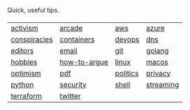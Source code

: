 Quick, useful tips.

<body>
<h4>
<table style="border-collapse: collapse; border: none;">

<tr>
<td> <a href="activism/">activism</a> </td>
<td> <a href="arcade/">arcade</a> </td>
<td> <a href="aws/">aws</a> </td>
<td> <a href="azure/">azure</a> </td>
</tr>

<tr>
<td> <a href="conspiracies/">conspiracies</a> </td>
<td> <a href="containers">containers</a> </td>
<td> <a href="devops">devops</a> </td>
<td> <a href="dns">dns</a> </td>
</tr>

<tr>
<td> <a href="editors/">editors</a> </td>
<td> <a href="email">email</a> </td>
<td> <a href="git">git</a> </td>
<td> <a href="golang">golang</a> </td>
</tr>

<tr>
<td> <a href="hobbies/">hobbies</a> </td>
<td> <a href="how-to-argue/">how-to-argue</a> </td>
<td> <a href="linux/">linux</a> </td>
<td> <a href="macos/">macos</a> </td>
</tr>

<tr>
<td> <a href="optimism/">optimism</a> </td>
<td> <a href="pdf/">pdf</a> </td>
<td> <a href="politics/">politics</a> </td>
<td> <a href="privacy/">privacy</a> </td>
</tr>

<tr>
<td> <a href="python/">python</a> </td>
<td> <a href="security/">security</a> </td>
<td> <a href="shell/">shell</a> </td>
<td> <a href="streaming/">streaming</a> </td>
</tr>

<tr>
<td> <a href="terraform/">terraform</a> </td>
<td> <a href="twitter/">twitter</a> </td>
<td> </td>
<td> </td>
</tr>

</table>
</h4>
</body>
